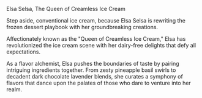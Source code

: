 Elsa Selsa, The Queen of Creamless Ice Cream

Step aside, conventional ice cream, because Elsa Selsa is rewriting the frozen dessert playbook with her groundbreaking creations. 

Affectionately known as the "Queen of Creamless Ice Cream," Elsa has revolutionized the ice cream scene with her dairy-free delights that defy all expectations.

As a flavor alchemist, Elsa pushes the boundaries of taste by pairing intriguing ingredients together. From zesty pineapple basil swirls to decadent dark chocolate lavender blends, 
she curates a symphony of flavors that dance upon the palates of those who dare to venture into her realm.

